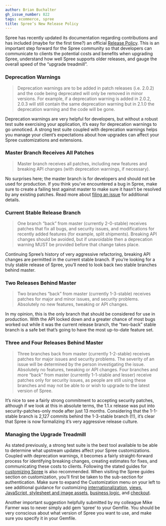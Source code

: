 ```yaml
---
author: Brian Buchalter
gh_issue_number: 822
tags: ecommerce, spree
title: Spree’s New Release Policy
---
```


Spree has recently updated its documentation regarding contributions and has included (maybe for the first time?) an official [Release Policy](https://web.archive.org/web/20130608210307/http://guides.spreecommerce.com/developer/contributing.html). This is an important step forward for the Spree community so that developers can communicate to clients the potential costs and benefits when upgrading Spree, understand how well Spree supports older releases, and gauge the overall speed of the “upgrade treadmill”.

### Deprecation Warnings

>
> Deprecation warnings are to be added in patch releases (i.e. 2.0.2) and the code being deprecated will only be removed in minor versions. For example, if a deprecation warning is added in 2.0.2, 2.0.3 will still contain the same deprecation warning but in 2.1.0 the deprecation warning and the code will be gone.
>

Deprecation warnings are very helpful for developers, but without a robust test suite exercising your application, it’s easy for deprecation warnings to go unnoticed. A strong test suite coupled with deprecation warnings helps you manage your client’s expectations about how upgrades can affect your Spree customizations and extensions.

### Master Branch Receives All Patches

>
> Master branch receives all patches, including new features and breaking API changes (with deprecation warnings, if necessary).
>

No surprises here; the master branch is for developers and should not be used for production. If you think you’ve encountered a bug in Spree, make sure to create a failing test against master to make sure it hasn’t be resolved by any existing patches. Read more about [filing an issue](https://web.archive.org/web/20130608210307/http://guides.spreecommerce.com/developer/contributing.html) for additional details.

### Current Stable Release Branch

>
> One branch “back” from master (currently 2-0-stable) receives patches that fix all bugs, and security issues, and modifications for recently added features (for example, split shipments). Breaking API changes should be avoided, but if unavoidable then a deprecation warning MUST be provided before that change takes place.
>

Continuing Spree’s history of very aggressive refactoring, breaking API changes are permitted in the current stable branch. If you’re looking for a truly stable release of Spree, you’ll need to look back two stable branches behind master.

### Two Releases Behind Master

>
> Two branches “back” from master (currently 1-3-stable) receives patches for major and minor issues, and security problems. Absolutely no new features, tweaking or API changes.
>

In my opinion, this is the only branch that should be considered for use in production. With the API locked down and a greater chance of most bugs worked out while it was the current release branch, the “two-back” stable branch is a safe bet that’s going to have the most up-to-date feature set.

### Three and Four Releases Behind Master

>
> Three branches back from master (currently 1-2-stable) receives patches for major issues and security problems. The severity of an issue will be determined by the person investigating the issue. Absolutely no features, tweaking or API changes. Four branches and more “back” from master (currently 1-1-stable and lesser) receive patches only for security issues, as people are still using these branches and may not be able to or wish to upgrade to the latest version of Spree.
>

It’s nice to see a fairly strong commitment to accepting security patches, although if we look at this in absolute terms, the 1.1.x release was put into security-patches-only mode after just 13 months. Considering that the 1-1-stable branch is 2,127 commits behind the 1-3-stable branch (!!), it’s clear that Spree is now formalizing it’s very aggressive release culture.

### Managing the Upgrade Treadmill

As stated previously, a strong test suite is the best tool available to be able to determine what upstream updates affect your Spree customizations. Coupled with deprecation warnings, it becomes a fairly straight-forward process for identifying breaking changes, creating estimates for fixes, and communicating these costs to clients. Following the stated guides for [customizing Spree](https://web.archive.org/web/20130708010221/http://guides.spreecommerce.com/developer/authentication.html) is also recommended. When visiting the Spree guides section on customization, you’ll first be taken to the sub-section for authentication. Make sure to expand the Customization menu on your left to see additional guidance for customizing [internationalization](https://web.archive.org/web/20130715044956/http://guides.spreecommerce.com/developer/i18n.html), [views](https://web.archive.org/web/20130709005650/http://guides.spreecommerce.com/developer/view.html), [JavaScript, stylesheet and image assets](https://web.archive.org/web/20130610052811/http://guides.spreecommerce.com/developer/asset.html), [business logic](https://web.archive.org/web/20160322070928/http://guides.spreecommerce.com:80/developer/logic.html), and [checkout](https://web.archive.org/web/20130715001359/http://guides.spreecommerce.com/developer/checkout.html).

Another important suggestion helpfully submitted by my colleague Mike Farmer was to never simply add gem ‘spree’ to your Gemfile. You should be very conscious about what version of Spree you want to use, and make sure you specify it in your Gemfile.
